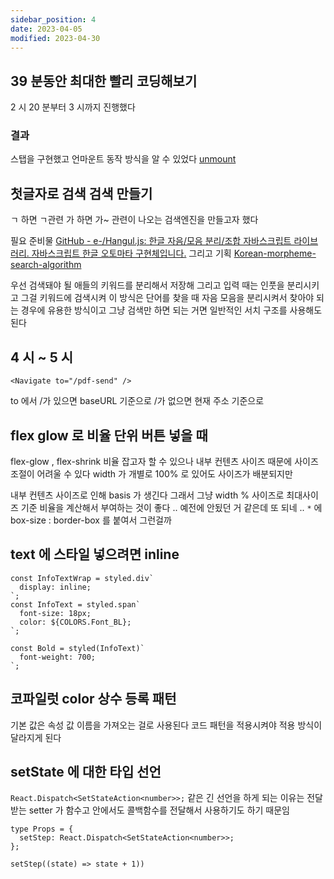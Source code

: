 ```yaml
---
sidebar_position: 4
date: 2023-04-05
modified: 2023-04-30
---
```


## 39 분동안 최대한 빨리 코딩해보기

2 시 20 분부터 3 시까지 진행했다

### 결과

스탭을 구현했고 언마운트 동작 방식을 알 수 있었다
[unmount](../../../front/react/unmount/unmount)

## 첫글자로 검색 검색 만들기

ㄱ 하면 ㄱ관련
가 하면 가~ 관련이 나오는
검색엔진을 만들고자 했다

필요 준비물
[GitHub - e-/Hangul.js: 한글 자음/모음 분리/조합 자바스크립트 라이브러리. 자바스크립트 한글 오토마타 구현체입니다.](https://github.com/e-/Hangul.js/)
그리고 기획
[Korean-morpheme-search-algorithm](../T2023-03-30/Korean-morpheme-search-algorithm.md)

우선 검색돼야 될 애들의 키워드를 분리해서 저장해
그리고 입력 때는 인풋을 분리시키고 그걸 키워드에 검색시켜
이 방식은 단어를 찾을 때 자음 모음을 분리시켜서 찾아야 되는 경우에 유용한 방식이고
그냥 검색만 하면 되는 거면 일반적인 서치 구조를 사용해도 된다

## 4 시 ~ 5 시

```tsx
<Navigate to="/pdf-send" />
```

to 에서 /가 있으면 baseURL 기준으로
/가 없으면 현재 주소 기준으로

## flex glow 로 비율 단위 버튼 넣을 때

flex-glow , flex-shrink 비율 잡고자 할 수 있으나
내부 컨텐츠 사이즈 때문에 사이즈 조절이 어려울 수 있다
width 가 개별로 100% 로 있어도 사이즈가 배분되지만

내부 컨텐츠 사이즈로 인해 basis 가 생긴다
그래서 그냥 width % 사이즈로 최대사이즈 기준 비율을 계산해서 부여하는 것이 좋다
.. 예전에 안됬던 거 같은데 또 되네 ..
`*` 에 box-size : border-box 를 붙여서 그런걸까

## text 에 스타일 넣으려면 inline

```tsx
const InfoTextWrap = styled.div`
  display: inline;
`;
const InfoText = styled.span`
  font-size: 18px;
  color: ${COLORS.Font_BL};
`;

const Bold = styled(InfoText)`
  font-weight: 700;
`;
```

## 코파일럿 color 상수 등록 패턴

기본 값은 속성 값 이름을 가져오는 걸로 사용된다
코드 패턴을 적용시켜야 적용 방식이 달라지게 된다

## setState 에 대한 타입 선언

`React.Dispatch<SetStateAction<number>>;` 같은 긴 선언을 하게 되는 이유는
전달 받는 setter 가 함수고
안에서도 콜백함수를 전달해서 사용하기도 하기 때문임

```tsx
type Props = {
  setStep: React.Dispatch<SetStateAction<number>>;
};

setStep((state) => state + 1))
```
